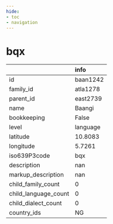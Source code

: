 ```yaml
---
hide:
- toc
- navigation
---
```

# bqx
|                      | info     |
|:---------------------|:---------|
| id                   | baan1242 |
| family_id            | atla1278 |
| parent_id            | east2739 |
| name                 | Baangi   |
| bookkeeping          | False    |
| level                | language |
| latitude             | 10.8083  |
| longitude            | 5.7261   |
| iso639P3code         | bqx      |
| description          | nan      |
| markup_description   | nan      |
| child_family_count   | 0        |
| child_language_count | 0        |
| child_dialect_count  | 0        |
| country_ids          | NG       |